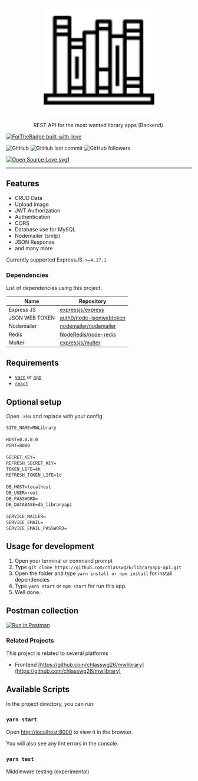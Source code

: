 <p align="center">
  <img alt="Library App API" src="https://github.com/chlasswg26/mwlibrary/blob/master/src/images/bookshelf.png" width="300">
</p>
<p align="center">
  REST API for the most wanted library apps (Backend).<br/>
</p>


[![ForTheBadge built-with-love](http://ForTheBadge.com/images/badges/built-with-love.svg)](https://github.com/chlasswg26/)


![GitHub](https://img.shields.io/github/license/chlasswg26/libraryapp-api?style=for-the-badge)
![GitHub last commit](https://img.shields.io/github/last-commit/chlasswg26/libraryapp-api?style=for-the-badge)
![GitHub followers](https://img.shields.io/github/followers/chlasswg26?style=for-the-badge)

[![Open Source Love svg1](https://badges.frapsoft.com/os/v1/open-source.svg?v=103)](https://github.com/chlasswg26/libraryapp-api/)

---

## Features

- CRUD Data
- Upload image
- JWT Authorization
- Authentication
- CORS
- Database use for MySQL
- Nodemailer (smtp)
- JSON Response
- and many more

Currently supported ExpressJS: `>=4.17.1`

### Dependencies

List of dependencies using this project.

| Name | Repository |
| ------ | ------ |
| Express JS | [expressjs/express](https://github.com/expressjs/express) |
| JSON WEB TOKEN | [auth0/node-jsonwebtoken](https://github.com/auth0/node-jsonwebtoken) |
| Nodemailer | [nodemailer/nodemailer](https://github.com/nodemailer/nodemailer) |
| Redis | [NodeRedis/node-redis](https://github.com/NodeRedis/node-redis) |
| Multer | [expressjs/multer](https://github.com/expressjs/multer) |

## Requirements

* [`yarn`](https://yarnpkg.com/getting-started/install) or [`npm`](https://www.npmjs.com/)
* [`react`](https://reactjs.org/docs/create-a-new-react-app.html)

## Optional setup

Open `.ENV` and replace with your config
```shell
SITE_NAME=MWLibrary

HOST=0.0.0.0
PORT=8000

SECRET_KEY=
REFRESH_SECRET_KEY=
TOKEN_LIFE=4h
REFRESH_TOKEN_LIFE=1d

DB_HOST=localhost
DB_USER=root
DB_PASSWORD=
DB_DATABASE=db_libraryapi

SERVICE_MAILER=
SERVICE_EMAIL=
SERVICE_EMAIL_PASSWORD=
```

## Usage for development

1. Open your terminal or command prompt
2. Type `git clone https://github.com/chlasswg26/libraryapp-api.git`
3. Open the folder and type `yarn install or npm install` for install dependencies
6. Type `yarn start` or `npm start` for run this app.
7. Well done..

## Postman collection

[![Run in Postman](https://run.pstmn.io/button.svg)](https://app.getpostman.com/run-collection/d13765413e87454f9f1e)


### Related Projects
This project is related to several platforms

* Frontend [https://github.com/chlasswg26/mwlibrary](https://github.com/chlasswg26/mwlibrary)

## Available Scripts

In the project directory, you can run:

### `yarn start`

Open [http://localhost:8000](http://localhost:8000) to view it in the browser.

You will also see any lint errors in the console.

### `yarn test`

Middleware testing (experimental)
